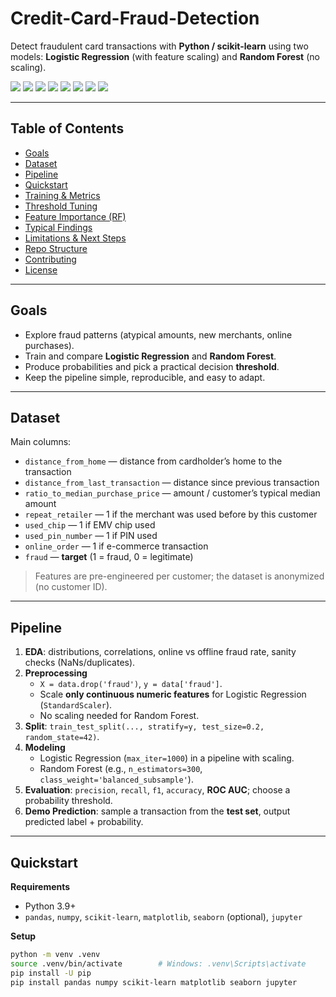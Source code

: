 # Credit-Card-Fraud-Detection

Detect fraudulent card transactions with **Python / scikit-learn** using two models:
**Logistic Regression** (with feature scaling) and **Random Forest** (no scaling).

<p align="left">
  <img src="https://img.shields.io/badge/Python-3.9%2B-3776AB?logo=python&logoColor=white" />
  <img src="https://img.shields.io/badge/scikit--learn-1.x-F7931E?logo=scikit-learn&logoColor=white" />
  <img src="https://img.shields.io/badge/Model-Logistic%20Regression-4B8BBE" />
  <img src="https://img.shields.io/badge/Model-Random%20Forest-228B22" />
  <img src="https://img.shields.io/badge/Data-Imbalanced-critical" />
  <img src="https://img.shields.io/badge/Notebook-Jupyter-F37626?logo=jupyter&logoColor=white" />
  <img src="https://img.shields.io/badge/PRs-welcome-brightgreen" />
  <img src="https://img.shields.io/badge/License-MIT-black" />
</p>

---

## Table of Contents
- [Goals](#goals)
- [Dataset](#dataset)
- [Pipeline](#pipeline)
- [Quickstart](#quickstart)
- [Training & Metrics](#training--metrics)
- [Threshold Tuning](#threshold-tuning)
- [Feature Importance (RF)](#feature-importance-rf)
- [Typical Findings](#typical-findings)
- [Limitations & Next Steps](#limitations--next-steps)
- [Repo Structure](#repo-structure)
- [Contributing](#contributing)
- [License](#license)

---

## Goals
- Explore fraud patterns (atypical amounts, new merchants, online purchases).
- Train and compare **Logistic Regression** and **Random Forest**.
- Produce probabilities and pick a practical decision **threshold**.
- Keep the pipeline simple, reproducible, and easy to adapt.

---

## Dataset
Main columns:
- `distance_from_home` — distance from cardholder’s home to the transaction  
- `distance_from_last_transaction` — distance since previous transaction  
- `ratio_to_median_purchase_price` — amount / customer’s typical median amount  
- `repeat_retailer` — 1 if the merchant was used before by this customer  
- `used_chip` — 1 if EMV chip used  
- `used_pin_number` — 1 if PIN used  
- `online_order` — 1 if e-commerce transaction  
- `fraud` — **target** (1 = fraud, 0 = legitimate)

> Features are pre-engineered per customer; the dataset is anonymized (no customer ID).

---

## Pipeline
1. **EDA**: distributions, correlations, online vs offline fraud rate, sanity checks (NaNs/duplicates).  
2. **Preprocessing**  
   - `X = data.drop('fraud')`, `y = data['fraud']`.  
   - Scale **only continuous numeric features** for Logistic Regression (`StandardScaler`).  
   - No scaling needed for Random Forest.  
3. **Split**: `train_test_split(..., stratify=y, test_size=0.2, random_state=42)`.  
4. **Modeling**  
   - Logistic Regression (`max_iter=1000`) in a pipeline with scaling.  
   - Random Forest (e.g., `n_estimators=300`, `class_weight='balanced_subsample'`).  
5. **Evaluation**: `precision`, `recall`, `f1`, `accuracy`, **ROC AUC**; choose a probability threshold.  
6. **Demo Prediction**: sample a transaction from the **test set**, output predicted label + probability.

---

## Quickstart

**Requirements**
- Python 3.9+
- `pandas`, `numpy`, `scikit-learn`, `matplotlib`, `seaborn` (optional), `jupyter`

**Setup**
```bash
python -m venv .venv
source .venv/bin/activate        # Windows: .venv\Scripts\activate
pip install -U pip
pip install pandas numpy scikit-learn matplotlib seaborn jupyter
